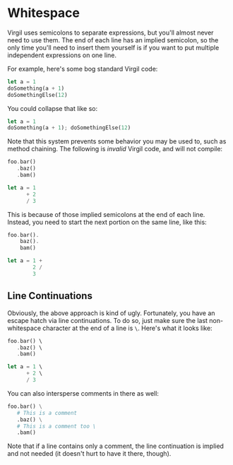 # Whitespace

Virgil uses semicolons to separate expressions, but you'll almost
never need to use them.  The end of each line has an implied semicolon,
so the only time you'll need to insert them yourself is if you want to
put multiple independent expressions on one line.

For example, here's some bog standard Virgil code:

```rust
let a = 1
doSomething(a + 1)
doSomethingElse(12)
```

You could collapse that like so:

```rust
let a = 1
doSomething(a + 1); doSomethingElse(12)
```

Note that this system prevents some behavior you may be used to, such
as method chaining.  The following is *invalid* Virgil code, and will
not compile:

```rust
foo.bar()
   .baz()
   .bam()
```

```rust
let a = 1
      + 2
      / 3
```

This is because of those implied semicolons at the end of each line.
Instead, you need to start the next portion on the same line, like this:

```rust
foo.bar().
    baz().
    bam()
```

```rust
let a = 1 +
        2 /
        3
```

## Line Continuations

Obviously, the above approach is kind of ugly.  Fortunately, you have
an escape hatch via line continuations.  To do so, just make sure the
last non-whitespace character at the end of a line is `\`.  Here's what
it looks like:

```rust
foo.bar() \
   .baz() \
   .bam()

let a = 1 \
      + 2 \
      / 3
```

You can also intersperse comments in there as well:

```python
foo.bar() \
   # This is a comment
   .baz() \
   # This is a comment too \
   .bam()
```

Note that if a line contains only a comment, the line continuation is
implied and not needed (it doesn't hurt to have it there, though).
